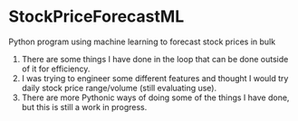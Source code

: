 # StockPriceForecastML
Python program using machine learning to forecast stock prices in bulk

1) There are some things I have done in the loop that can be done outside of it for efficiency.
2) I was trying to engineer some different features and thought I would try daily stock price range/volume (still evaluating use).
3) There are more Pythonic ways of doing some of the things I have done, but this is still a work in progress.
